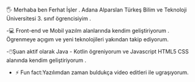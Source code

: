 :raised_hand_with_fingers_splayed: Merhaba ben Ferhat İşler . Adana Alparslan Türkeş Bilim ve Teknoloji Üniversitesi 3. sınıf ögrencisiyim . 

-:computer: Front-end ve Mobil yazılm alanlarında kendim geliştiriyorum . Ögrenmeye açıgım ve yeni teknolojileri yakından takip ediyorum.

-:computer_mouse:Şuan aktif olarak Java - Kotlin ögreniyorum  ve Javascript HTML5 CSS  alanında kendim geliştiriyorum . 
- ⚡ Fun fact:Yazılımdan zaman buldukça video editleri ile ugraşıyorum.


<!--
**FerhatIsler/FerhatIsler** is a ✨ _special_ ✨ repository because its `README.md` (this file) appears on your GitHub profile.

Here are some ideas to get you started:

- 🔭 I’m currently working on ...
- 🌱 I’m currently learning ...
- 👯 I’m looking to collaborate on ...
- 🤔 I’m looking for help with ...
- 💬 Ask me about ...
- 📫 How to reach me: ...
- 😄 Pronouns: ...
- ⚡ Fun fact: ...
-->
